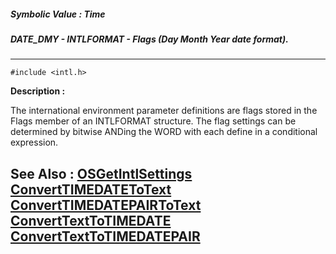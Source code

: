 ##### Symbolic Value : Time
##### DATE_DMY - INTLFORMAT - Flags (Day Month Year date format).
---
```
#include <intl.h>
```
**Description :**

The international environment parameter definitions are flags stored in the 
Flags member of an INTLFORMAT structure. The flag settings can be determined by 
bitwise ANDing the WORD with each define in a conditional expression.

**See Also :**
[OSGetIntlSettings](/domino-c-api-docs/reference/Func/OSGetIntlSettings)
[ConvertTIMEDATEToText](/domino-c-api-docs/reference/Func/ConvertTIMEDATEToText)
[ConvertTIMEDATEPAIRToText](/domino-c-api-docs/reference/Func/ConvertTIMEDATEPAIRToText)
[ConvertTextToTIMEDATE](/domino-c-api-docs/reference/Func/ConvertTextToTIMEDATE)
[ConvertTextToTIMEDATEPAIR](/domino-c-api-docs/reference/Func/ConvertTextToTIMEDATEPAIR)
---
